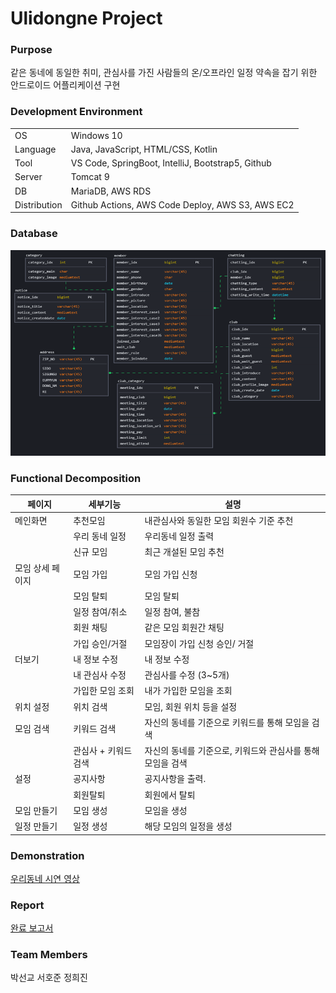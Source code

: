 # Ulidongne Project

### Purpose

같은 동네에 동일한 취미, 관심사를 가진 사람들의 온/오프라인 일정 약속을 잡기 위한 안드로이드 어플리케이션 구현

### Development Environment

|              |                                                   |
| ------------ | ------------------------------------------------- |
| OS           | Windows 10                                        |
| Language     | Java, JavaScript, HTML/CSS, Kotlin                |
| Tool         | VS Code, SpringBoot, IntelliJ, Bootstrap5, Github |
| Server       | Tomcat 9                                          |
| DB           | MariaDB, AWS RDS                                  |
| Distribution | Github Actions, AWS Code Deploy, AWS S3, AWS EC2  |

### Database

<img src="./ERD.png">

### Functional Decomposition

| 페이지           | 세부기능             | 설명                                                       |
| ---------------- | -------------------- | ---------------------------------------------------------- |
| 메인화면         | 추천모임             | 내관심사와 동일한 모임 회원수 기준 추천                    |
|                  | 우리 동네 일정       | 우리동네 일정 출력                                         |
|                  | 신규 모임            | 최근 개설된 모임 추천                                      |
| 모임 상세 페이지 | 모임 가입            | 모임 가입 신청                                             |
|                  | 모임 탈퇴            | 모임 탈퇴                                                  |
|                  | 일정 참여/취소       | 일정 참여, 불참                                            |
|                  | 회원 채팅            | 같은 모임 회원간 채팅                                      |
|                  | 가입 승인/거절       | 모임장이 가입 신청 승인/ 거절                              |
| 더보기           | 내 정보 수정         | 내 정보 수정                                               |
|                  | 내 관심사 수정       | 관심사를 수정 (3~5개)                                      |
|                  | 가입한 모임 조회     | 내가 가입한 모임을 조회                                    |
| 위치 설정        | 위치 검색            | 모임, 회원 위치 등을 설정                                  |
| 모임 검색        | 키워드 검색          | 자신의 동네를 기준으로 키워드를 통해 모임을 검색           |
|                  | 관심사 + 키워드 검색 | 자신의 동네를 기준으로, 키워드와 관심사를 통해 모임을 검색 |
| 설정             | 공지사항             | 공지사항을 출력.                                           |
|                  | 회원탈퇴             | 회원에서 탈퇴                                              |
| 모임 만들기      | 모임 생성            | 모임을 생성                                                |
| 일정 만들기      | 일정 생성            | 해당 모임의 일정을 생성                                    |

### Demonstration

[우리동네 시연 영상](https://youtu.be/99-g5Yfwi38)

### Report

[완료 보고서](./우리동네%20완료보고서.pdf)

### Team Members

박선교 서호준 정희진
